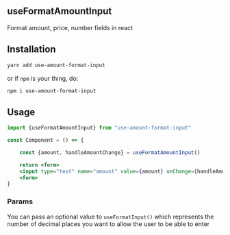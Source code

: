 ## useFormatAmountInput
Format amount, price, number fields in react 

## Installation

```bash
yarn add use-amount-format-input
```

or if `npm` is your thing, do:

```bash
npm i use-amount-format-input
```


## Usage

```jsx
import {useFormatAmountInput} from "use-amount-format-input"

const Component = () => {

    const {amount, handleAmountChange} = useFormatAmountInput()

    return <form>
    <input type="text" name="amount" value={amount} onChange={handleAmountChange} />
    <form>
}
```


### Params

You can pass an optional value to `useFormatInput()` which represents the number of decimal places you want to allow the user to be able to enter
